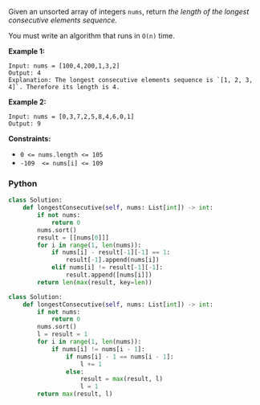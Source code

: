 Given an unsorted array of integers  `nums`, return  _the length of the longest consecutive elements sequence._

You must write an algorithm that runs in `O(n)` time.

**Example 1:**
```
Input: nums = [100,4,200,1,3,2]
Output: 4
Explanation: The longest consecutive elements sequence is `[1, 2, 3, 4]`. Therefore its length is 4.

```
**Example 2:**
```
Input: nums = [0,3,7,2,5,8,4,6,0,1]
Output: 9
```

**Constraints:**

- `0 <= nums.length <= 105`
- `-109  <= nums[i] <= 109`


### Python
```python
class Solution:
    def longestConsecutive(self, nums: List[int]) -> int:
        if not nums:
            return 0
        nums.sort()
        result = [[nums[0]]]
        for i in range(1, len(nums)):
            if nums[i] - result[-1][-1] == 1:
                result[-1].append(nums[i])
            elif nums[i] != result[-1][-1]:
                result.append([nums[i]])
        return len(max(result, key=len))
```

```python
class Solution:
    def longestConsecutive(self, nums: List[int]) -> int:
        if not nums:
            return 0
        nums.sort()
        l = result = 1
        for i in range(1, len(nums)):
            if nums[i] != nums[i - 1]:
                if nums[i] - 1 == nums[i - 1]:
                    l += 1
                else:
                    result = max(result, l)
                    l = 1
        return max(result, l)
```